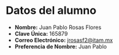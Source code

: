 # Datos del alumno
- **Nombre:** Juan Pablo Rosas Flores
- **Clave Única:**  165879
- **Correo Electrónico:** jrosasf2@itam.mx
- **Preferencia de Nombre:** Juan Pablo 


